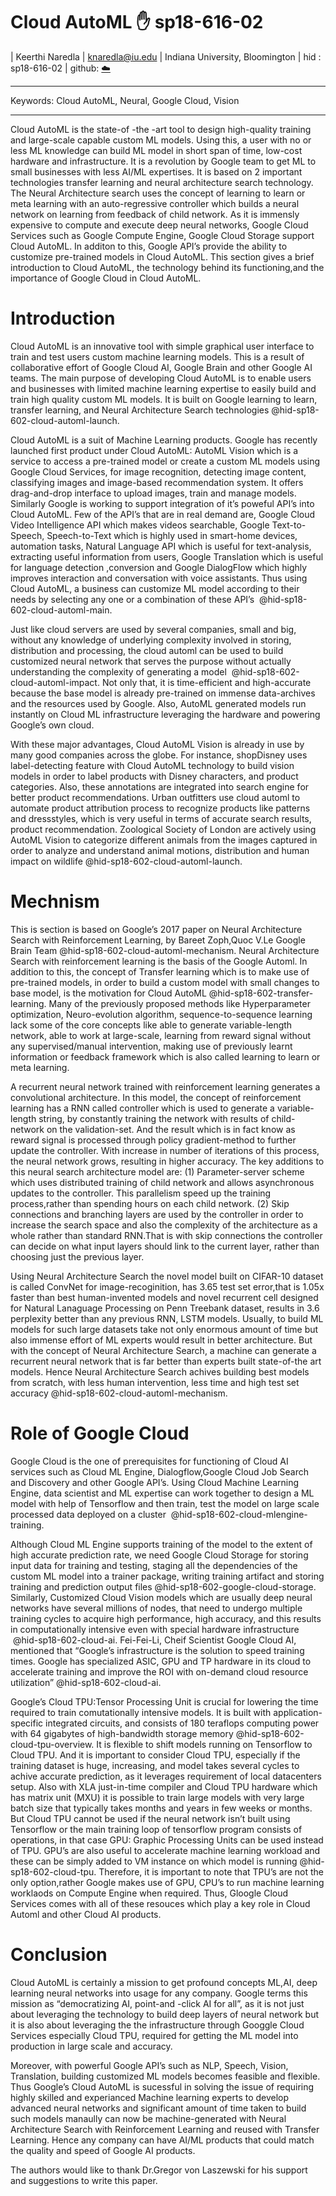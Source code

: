 # Cloud AutoML  :hand: sp18-616-02 

| Keerthi Naredla
| knaredla@iu.edu
| Indiana University, Bloomington
| hid : sp18-616-02
| github: [:cloud:](https://github.com/cloudmesh-community/hid-sp18-602/edit/master/paper/paper.md)

---

Keywords: Cloud AutoML, Neural, Google Cloud, Vision

---

Cloud AutoML is the state-of -the -art tool to design high-quality
training and large-scale capable custom ML models. Using this, a user
with no or less ML knowledge can build ML model in short span of time,
low-cost hardware and infrastructure. It is a revolution by Google team
to get ML to small businesses with less AI/ML expertises. It is based on
2 important technologies transfer learning and neural architecture
search technology. The Neural Architecture search uses the concept of
learning to learn or meta learning with an auto-regressive controller
which builds a neural network on learning from feedback of child
network. As it is immensly expensive to compute and execute deep neural
networks, Google Cloud Services such as Google Compute Engine, Google
Cloud Storage support Cloud AutoML. In additon to this, Google API’s
provide the ability to customize pre-trained models in Cloud AutoML.
This section gives a brief introduction to Cloud AutoML, the technology
behind its functioning,and the importance of Google Cloud in Cloud
AutoML.

Introduction
============

Cloud AutoML is an innovative tool with simple graphical user interface
to train and test users custom machine learning models. This is a result
of collaborative effort of Google Cloud AI, Google Brain and other
Google AI teams. The main purpose of developing Cloud AutoML is to
enable users and businesses with limited machine learning expertise to
easily build and train high quality custom ML models. It is built on
Google learning to learn, transfer learning, and Neural Architecture
Search technologies @hid-sp18-602-cloud-automl-launch.

Cloud AutoML is a suit of Machine Learning products. Google has recently
launched first product under Cloud AutoML: AutoML Vision which is a
service to access a pre-trained model or create a custom ML models using
Google Cloud Services, for image recognition, detecting image content,
classifying images and image-based recommendation system. It offers
drag-and-drop interface to upload images, train and manage models.
Similarly Google is working to support integration of it’s poweful API’s
into Cloud AutoML. Few of the API’s that are in real demand are, Google
Cloud Video Intelligence API which makes videos searchable, Google
Text-to-Speech, Speech-to-Text which is highly used in smart-home
devices, automation tasks, Natural Language API which is useful for
text-analysis, extracting useful information from users, Google
Translation which is useful for language detection ,conversion and
Google DialogFlow which highly improves interaction and conversation
with voice assistants. Thus using Cloud AutoML, a business can customize
ML model according to their needs by selecting any one or a combination
of these API’s  @hid-sp18-602-cloud-automl-main.

Just like cloud servers are used by several companies, small and big,
without any knowledge of underlying complexity involved in storing,
distribution and processing, the cloud automl can be used to build
customized neural network that serves the purpose without actually
understanding the complexity of generating a model
 @hid-sp18-602-cloud-automl-impact. Not only that, it is time-efficient
and high-accurate because the base model is already pre-trained on
immense data-archives and the resources used by Google. Also, AutoML
generated models run instantly on Cloud ML infrastructure leveraging the
hardware and powering Google’s own cloud.

With these major advantages, Cloud AutoML Vision is already in use by
many good companies across the globe. For instance, shopDisney uses
label-detecting feature with Cloud AutoML technology to build vision
models in order to label products with Disney characters, and product
categories. Also, these annotations are integrated into search engine
for better product recommendations. Urban outfitters use cloud automl to
automate product attribution process to recognize products like patterns
and dressstyles, which is very useful in terms of accurate search
results, product recommendation. Zoological Society of London are
actively using AutoML Vision to categorize different animals from the
images captured in order to analyze and understand animal motions,
distribution and human impact on
wildlife @hid-sp18-602-cloud-automl-launch.

Mechnism
========

This is section is based on Google’s 2017 paper on Neural Architecture
Search with Reinforcement Learning, by Bareet Zoph,Quoc V.Le Google
Brain Team @hid-sp18-602-cloud-automl-mechanism. Neural Architecture
Search with reinforcement learning is the basis of the Google Automl. In
addition to this, the concept of Transfer learning which is to make use
of pre-trained models, in order to build a custom model with small
changes to base model, is the motivation for Cloud
AutoML @hid-sp18-602-transfer-learning. Many of the previously proposed
methods like Hyperparameter optimization, Neuro-evolution algorithm,
sequence-to-sequence learning lack some of the core concepts like able
to generate variable-length network, able to work at large-scale,
learning from reward signal without any supervised/manual intervention,
making use of previously learnt information or feedback framework which
is also called learning to learn or meta learning.

A recurrent neural network trained with reinforcement learning generates
a convolutional architecture. In this model, the concept of
reinforcement learning has a RNN called controller which is used to
generate a variable-length string, by constantly training the network
with results of child-network on the validation-set. And the result
which is in fact know as reward signal is processed through policy
gradient-method to further update the controller. With increase in
number of iterations of this process, the neural network grows,
resulting in higher accuracy. The key additions to this neural search
architecture model are: (1) Parameter-server scheme which uses
distributed training of child network and allows asynchronous updates to
the controller. This parallelism speed up the training process,rather
than spending hours on each child network. (2) Skip connections and
branching layers are used by the controller in order to increase the
search space and also the complexity of the architecture as a whole
rather than standard RNN.That is with skip connections the controller
can decide on what input layers should link to the current layer, rather
than choosing just the previous layer.

Using Neural Architecture Search the novel model built on CIFAR-10
dataset is called ConvNet for image-recoginition, has 3.65 test set
error,that is 1.05x faster than best human-invented models and novel
recurrent cell designed for Natural Lanaguage Processing on Penn
Treebank dataset, results in 3.6 perplexity better than any previous
RNN, LSTM models. Usually, to build ML models for such large datasets
take not only enormous amount of time but also immense effort of ML
experts would result in better architecture. But with the concept of
Neural Architecture Search, a machine can generate a recurrent neural
network that is far better than experts built state-of-the art models.
Hence Neural Architecture Search achives building best models from
scratch, with less human intervention, less time and high test set
accuracy @hid-sp18-602-cloud-automl-mechanism.

Role of Google Cloud
====================

Google Cloud is the one of prerequisites for functioning of Cloud AI
services such as Cloud ML Engine, Dialogflow,Google Cloud Job Search and
Discovery and other Google API’s. Using Cloud Machine Learning Engine,
data scientist and ML expertise can work together to design a ML model
with help of Tensorflow and then train, test the model on large scale
processed data deployed on a cluster
 @hid-sp18-602-cloud-mlengine-training.

Although Cloud ML Engine supports training of the model to the extent of
high accurate prediction rate, we need Google Cloud Storage for storing
input data for training and testing, staging all the dependencies of the
custom ML model into a trainer package, writing training artifact and
storing training and prediction output
files @hid-sp18-602-google-cloud-storage. Similarly, Customized Cloud
Vision models which are usually deep neural networks have several
millions of nodes, that need to undergo multiple training cycles to
acquire high performance, high accuracy, and this results in
computationally intensive even with special hardware infrastructure
 @hid-sp18-602-cloud-ai. Fei-Fei-Li, Cheif Scientist Google Cloud AI,
mentioned that “Google’s infrastructure is the solution to speed
training times. Google has specialized ASIC, GPU and TP hardware in its
cloud to accelerate training and improve the ROI with on-demand cloud
resource utilization” @hid-sp18-602-cloud-ai.

Google’s Cloud TPU:Tensor Processing Unit is crucial for lowering the
time required to train comutationally intensive models. It is built with
application-specific integrated circuits, and consists of 180 teraflops
computing power with 64 gigabytes of high-bandwidth storage
memory @hid-sp18-602-cloud-tpu-overview. It is flexible to shift models
running on Tensorflow to Cloud TPU. And it is important to consider
Cloud TPU, especially if the training dataset is huge, increasing, and
model takes several cycles to achive accurate prediction, as it
leverages requirement of local datacenters setup. Also with XLA
just-in-time compiler and Cloud TPU hardware which has matrix unit (MXU)
it is possible to train large models with very large batch size that
typically takes months and years in few weeks or months. But Cloud TPU
cannot be used if the neural network isn’t built using Tensorflow or the
main training loop of tensorflow program consists of operations, in that
case GPU: Graphic Processing Units can be used instead of TPU. GPU’s are
also useful to accelerate machine learning workload and these can be
simply added to VM instance on which model is
running @hid-sp18-602-cloud-tpu. Therefore, it is important to note that
TPU’s are not the only option,rather Google makes use of GPU, CPU’s to
run machine learning worklaods on Compute Engine when required. Thus,
Gloogle Cloud Services comes with all of these resouces which play a key
role in Cloud Automl and other Cloud AI products.

Conclusion
==========

Cloud AutoML is certainly a mission to get profound concepts ML,AI, deep
learning neural networks into usage for any company. Google terms this
mission as “democratizing AI, point-and -click AI for all”, as it is not
just about leveraging the technology to build deep layers of neural
network but it is also about leveraging the the infrastructure through
Googgle Cloud Services especially Cloud TPU, required for getting the ML
model into production in large scale and accuracy.

Moreover, with powerful Google API’s such as NLP, Speech, Vision,
Translation, building customized ML models becomes feasible and
flexible. Thus Google’s Cloud AutoML is sucessful in solving the issue
of requiring highly skilled and experianced Machine learning experts to
develop advanced neural networks and significant amount of time taken to
build such models manaully can now be machine-generated with Neural
Architecture Search with Reinforcement Learning and reused with Transfer
Learning. Hence any company can have AI/ML products that could match the
quality and speed of Google AI products.

The authors would like to thank Dr.Gregor von Laszewski for his support
and suggestions to write this paper.
